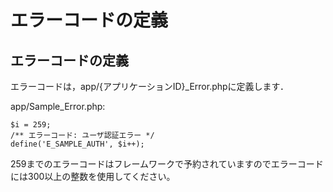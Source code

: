 # エラーコードの定義

## エラーコードの定義

エラーコードは，app/{アプリケーションID}\_Error.phpに定義します．

app/Sample\_Error.php:

    $i = 259;
    /** エラーコード: ユーザ認証エラー */
    define('E_SAMPLE_AUTH', $i++);

259までのエラーコードはフレームワークで予約されていますのでエラーコードには300以上の整数を使用してください。

